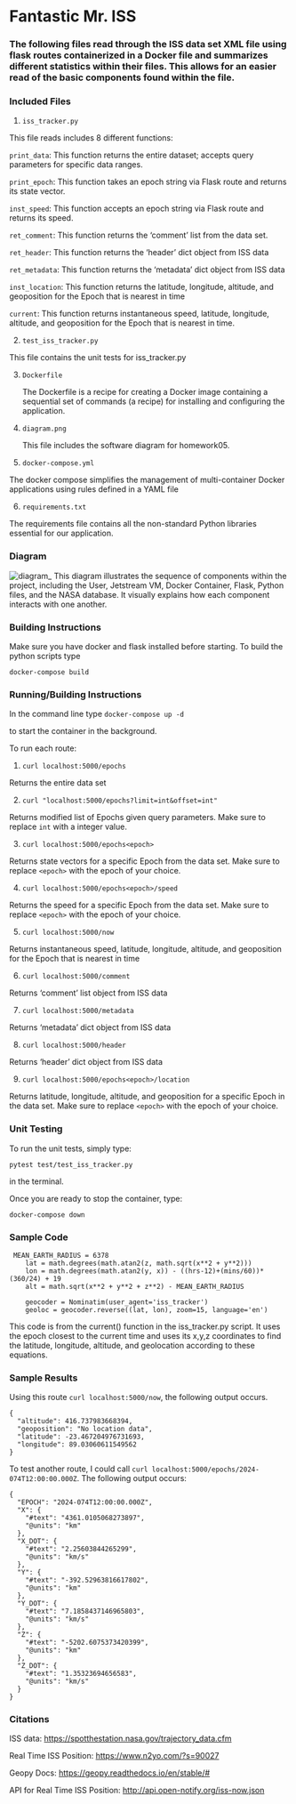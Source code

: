 # Fantastic Mr. ISS
### The following files read through the ISS data set XML file using flask routes containerized in a Docker file and summarizes  different statistics within their files. This allows for an easier read of the basic components found within the file. 
### Included Files
1. `iss_tracker.py`

This file reads includes 8 different functions:

  `print_data`: This function returns the entire dataset; accepts query parameters for specific data ranges.
  
  `print_epoch`: This function takes an epoch string via Flask route and returns its state vector.
  
  `inst_speed`: This function accepts an epoch string via Flask route and returns its speed.
  
  `ret_comment`: This function returns the ‘comment’ list from the data set.
  
  `ret_header`: This function returns the ‘header’ dict object from ISS data
  
  `ret_metadata`: This function returns the ‘metadata’ dict object from ISS data
  
  `inst_location`: This function returns the latitude, longitude, altitude, and geoposition for the Epoch that is nearest in time
  
  `current`: This function returns instantaneous speed, latitude, longitude, altitude, and geoposition for the Epoch that is nearest in time.


2. `test_iss_tracker.py`
   
  This file contains the unit tests for iss_tracker.py
  
3. `Dockerfile`

    The Dockerfile is a recipe for creating a Docker image containing a sequential set of commands (a recipe) for installing and configuring the application.
    
4. `diagram.png`
   
    This file includes the software diagram for homework05.
   
5. `docker-compose.yml`
   
  The docker compose simplifies the management of multi-container Docker applications using rules defined in a YAML file
  
6. `requirements.txt`
    
  The requirements file contains all the non-standard Python libraries essential for our application.

### Diagram
![diagram_](https://github.com/rheasamuel12/iss_tracker/assets/143050090/5f874700-7cf2-46ba-b32f-dde04bffb9d9)
This diagram illustrates the sequence of components within the project, including the User, Jetstream VM, Docker Container, Flask, Python files, and the NASA database. It visually explains how each component interacts with one another.
### Building Instructions
Make sure you have docker and flask installed before starting. To build the python scripts type

`docker-compose build`

### Running/Building Instructions
In the command line type
`docker-compose up -d`

to start the container in the background.

To run each route:
1. `curl localhost:5000/epochs`

Returns the entire data set

2. `curl "localhost:5000/epochs?limit=int&offset=int"`

Returns modified list of Epochs given query parameters. Make sure to replace `int` with a integer value.

3. `curl localhost:5000/epochs<epoch>`

Returns state vectors for a specific Epoch from the data set. Make sure to replace `<epoch>` with the epoch of your choice.

4. `curl localhost:5000/epochs<epoch>/speed`

Returns the speed for a specific Epoch from the data set. Make sure to replace `<epoch>` with the epoch of your choice.


5. `curl localhost:5000/now`

Returns instantaneous speed, latitude, longitude, altitude, and geoposition for the Epoch that is nearest in time

6. `curl localhost:5000/comment`

Returns ‘comment’ list object from ISS data


7. `curl localhost:5000/metadata`

Returns ‘metadata’ dict object from ISS data


8. `curl localhost:5000/header`

  Returns ‘header’ dict object from ISS data


9.  `curl localhost:5000/epochs<epoch>/location`

   Returns latitude, longitude, altitude, and geoposition for a specific Epoch in the data set.  Make sure to replace `<epoch>` with the epoch of your choice.
### Unit Testing
To run the unit tests, simply type:

`pytest test/test_iss_tracker.py` 

in the terminal.

Once you are ready to stop the container, type:

`docker-compose down`

### Sample Code
```
 MEAN_EARTH_RADIUS = 6378
    lat = math.degrees(math.atan2(z, math.sqrt(x**2 + y**2))) 
    lon = math.degrees(math.atan2(y, x)) - ((hrs-12)+(mins/60))*(360/24) + 19
    alt = math.sqrt(x**2 + y**2 + z**2) - MEAN_EARTH_RADIUS 
            
    geocoder = Nominatim(user_agent='iss_tracker')
    geoloc = geocoder.reverse((lat, lon), zoom=15, language='en')
```
This code is from the current() function in the iss_tracker.py script. It uses the epoch closest to the current time and uses its x,y,z coordinates to find the latitude, longitude, altitude, and geolocation according to these equations. 
### Sample Results
Using this route `curl localhost:5000/now`, the following output occurs.
```
{
  "altitude": 416.737983668394,
  "geoposition": "No location data",
  "latitude": -23.467204976731693,
  "longitude": 89.03060611549562
}
```

To test another route, I could call `curl localhost:5000/epochs/2024-074T12:00:00.000Z`. The following output occurs:
```
{
  "EPOCH": "2024-074T12:00:00.000Z",
  "X": {
    "#text": "4361.0105068273897",
    "@units": "km"
  },
  "X_DOT": {
    "#text": "2.25603844265299",
    "@units": "km/s"
  },
  "Y": {
    "#text": "-392.52963816617802",
    "@units": "km"
  },
  "Y_DOT": {
    "#text": "7.1858437146965803",
    "@units": "km/s"
  },
  "Z": {
    "#text": "-5202.6075373420399",
    "@units": "km"
  },
  "Z_DOT": {
    "#text": "1.35323694656583",
    "@units": "km/s"
  }
}
```
### Citations
ISS data: https://spotthestation.nasa.gov/trajectory_data.cfm

Real Time ISS Position: https://www.n2yo.com/?s=90027

Geopy Docs: https://geopy.readthedocs.io/en/stable/#

API for Real Time ISS Position: http://api.open-notify.org/iss-now.json

